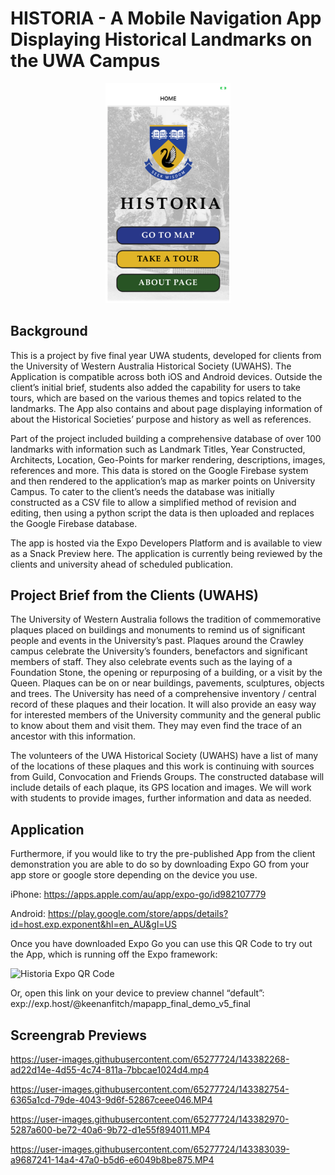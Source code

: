 # HISTORIA - A Mobile Navigation App Displaying Historical Landmarks on the UWA Campus

<p align="center">
  <img src="https://github.com/keenan-fitch/MapApp/blob/master/HISTORIA_HOMEPAGE.png" width="200"/>
</p>

## Background
This is a project by five final year UWA students, developed for clients from the University of Western Australia Historical Society (UWAHS). The Application is compatible across both iOS and Android devices. Outside the client’s initial brief, students also added the capability for users to take tours, which are based on the various themes and topics related to the landmarks.  The App also contains and about page displaying information of about the Historical Societies’ purpose and history as well as references.

Part of the project included building a comprehensive database of over 100 landmarks with information such as Landmark Titles, Year Constructed, Architects, Location, Geo-Points for marker rendering, descriptions, images, references and more. This data is stored on the Google Firebase system and then rendered to the application’s map as marker points on University Campus. To cater to the client’s needs the database was initially constructed as a CSV file to allow a simplified method of revision and editing, then using a python script the data is then uploaded and replaces the Google Firebase database.

The app is hosted via the Expo Developers Platform and is available to view as a Snack Preview here. The application is currently being reviewed by the clients and university ahead of scheduled publication.

## Project Brief from the Clients (UWAHS)

The University of Western Australia follows the tradition of commemorative plaques placed on buildings and monuments to remind us of significant people and events in the University’s past. Plaques around the Crawley campus celebrate the University’s founders, benefactors and significant members of staff. They also celebrate events such as the laying of a Foundation Stone, the opening or repurposing of a building, or a visit by the Queen. Plaques can be on or near buildings, pavements, sculptures, objects and trees. The University has need of a comprehensive inventory / central record of these plaques and their location. It will also provide an easy way for interested members of the University community and the general public to know about them and visit them. They may even find the trace of an ancestor with this information. 

The volunteers of the UWA Historical Society (UWAHS) have a list of many of the locations of these plaques and this work is continuing with sources from Guild, Convocation and Friends Groups. The constructed database will include details of each plaque, its GPS location and images. We will work with students to provide images, further information and data as needed.

## Application

Furthermore, if you would like to try the pre-published App from the client demonstration you are able to do so by downloading Expo GO from your app store or google store depending on the device you use.

iPhone: https://apps.apple.com/au/app/expo-go/id982107779

Android: https://play.google.com/store/apps/details?id=host.exp.exponent&hl=en_AU&gl=US

Once you have downloaded Expo Go you can use this QR Code to try out the App, which is running off the Expo framework:

![Historia Expo QR Code](https://user-images.githubusercontent.com/65277724/143382650-28ddf2c9-0a47-4ce0-a2f3-ce132cd91ceb.png)

Or, open this link on your device to preview channel “default”: exp://exp.host/@keenanfitch/mapapp_final_demo_v5_final

## Screengrab Previews
https://user-images.githubusercontent.com/65277724/143382268-ad22d14e-4d55-4c74-811a-7bbcae1024d4.mp4


https://user-images.githubusercontent.com/65277724/143382754-6365a1cd-79de-4043-9d6f-52867ceee046.MP4



https://user-images.githubusercontent.com/65277724/143382970-5287a600-be72-40a6-9b72-d1e55f894011.MP4




https://user-images.githubusercontent.com/65277724/143383039-a9687241-14a4-47a0-b5d6-e6049b8be875.MP4


